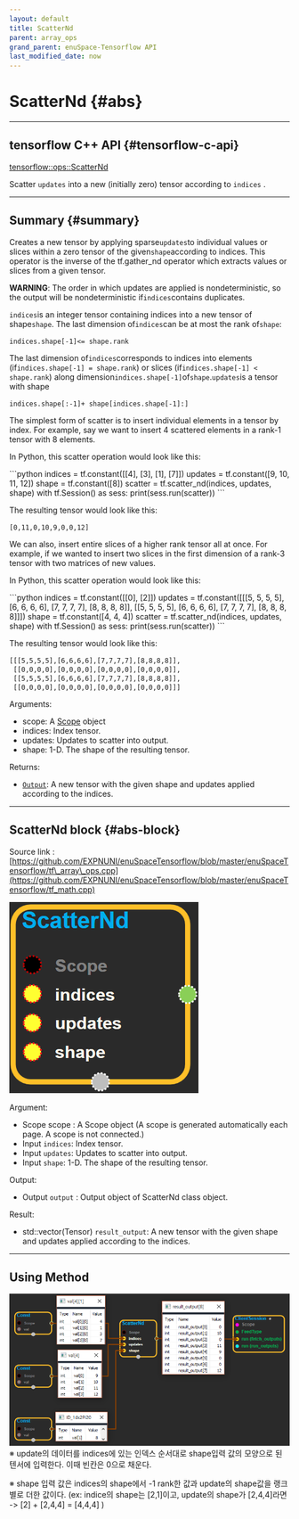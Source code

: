 ```yaml
--- 
layout: default 
title: ScatterNd 
parent: array_ops 
grand_parent: enuSpace-Tensorflow API 
last_modified_date: now 
--- 
```


# ScatterNd {#abs}

---

## tensorflow C++ API {#tensorflow-c-api}

[tensorflow::ops::ScatterNd](https://www.tensorflow.org/api_docs/cc/class/tensorflow/ops/scatter-nd.html)

Scatter `updates` into a new \(initially zero\) tensor according to `indices` .

---

## Summary {#summary}

Creates a new tensor by applying sparse`updates`to individual values or slices within a zero tensor of the given`shape`according to indices. This operator is the inverse of the tf.gather\_nd operator which extracts values or slices from a given tensor.

**WARNING**: The order in which updates are applied is nondeterministic, so the output will be nondeterministic if`indices`contains duplicates.

`indices`is an integer tensor containing indices into a new tensor of shape`shape`. The last dimension of`indices`can be at most the rank of`shape`:

```
indices.shape[-1]<= shape.rank
```

The last dimension of`indices`corresponds to indices into elements \(if`indices.shape[-1] = shape.rank`\) or slices \(if`indices.shape[-1] < shape.rank`\) along dimension`indices.shape[-1]`of`shape`.`updates`is a tensor with shape

```
indices.shape[:-1]+ shape[indices.shape[-1]:]
```

The simplest form of scatter is to insert individual elements in a tensor by index. For example, say we want to insert 4 scattered elements in a rank-1 tensor with 8 elements.

In Python, this scatter operation would look like this:

\`\`\`python indices = tf.constant\(\[\[4\], \[3\], \[1\], \[7\]\]\) updates = tf.constant\(\[9, 10, 11, 12\]\) shape = tf.constant\(\[8\]\) scatter = tf.scatter\_nd\(indices, updates, shape\) with tf.Session\(\) as sess: print\(sess.run\(scatter\)\) \`\`\`

The resulting tensor would look like this:

```
[0,11,0,10,9,0,0,12]
```

We can also, insert entire slices of a higher rank tensor all at once. For example, if we wanted to insert two slices in the first dimension of a rank-3 tensor with two matrices of new values.

In Python, this scatter operation would look like this:

\`\`\`python indices = tf.constant\(\[\[0\], \[2\]\]\) updates = tf.constant\(\[\[\[5, 5, 5, 5\], \[6, 6, 6, 6\], \[7, 7, 7, 7\], \[8, 8, 8, 8\]\], \[\[5, 5, 5, 5\], \[6, 6, 6, 6\], \[7, 7, 7, 7\], \[8, 8, 8, 8\]\]\]\) shape = tf.constant\(\[4, 4, 4\]\) scatter = tf.scatter\_nd\(indices, updates, shape\) with tf.Session\(\) as sess: print\(sess.run\(scatter\)\) \`\`\`

The resulting tensor would look like this:

```
[[[5,5,5,5],[6,6,6,6],[7,7,7,7],[8,8,8,8]],
 [[0,0,0,0],[0,0,0,0],[0,0,0,0],[0,0,0,0]],
 [[5,5,5,5],[6,6,6,6],[7,7,7,7],[8,8,8,8]],
 [[0,0,0,0],[0,0,0,0],[0,0,0,0],[0,0,0,0]]]
```

Arguments:

* scope: A [Scope](https://www.tensorflow.org/api_docs/cc/class/tensorflow/scope.html#classtensorflow_1_1_scope) object
* indices: Index tensor.
* updates: Updates to scatter into output.
* shape: 1-D. The shape of the resulting tensor.

Returns:

* [`Output`](https://www.tensorflow.org/api_docs/cc/class/tensorflow/output.html#classtensorflow_1_1_output): A new tensor with the given shape and updates applied according to the indices.

---

## ScatterNd block {#abs-block}

Source link :[https://github.com/EXPNUNI/enuSpaceTensorflow/blob/master/enuSpaceTensorflow/tf\_array\_ops.cpp](https://github.com/EXPNUNI/enuSpaceTensorflow/blob/master/enuSpaceTensorflow/tf_math.cpp)

![](../assets/array_ops/scatternd1.png)

Argument:

* Scope scope : A Scope object \(A scope is generated automatically each page. A scope is not connected.\)
* Input `indices`: Index tensor.
* Input `updates`: Updates to scatter into output.
* Input `shape`: 1-D. The shape of the resulting tensor.

Output:

* Output `output` : Output object of ScatterNd class object.

Result:

* std::vector\(Tensor\) `result_output`: A new tensor with the given shape and updates applied according to the indices.

---

## Using Method

![](../assets/array_ops/scatternd2.png)  
※ update의 데이터를 indices에 있는 인덱스 순서대로 shape입력 값의 모양으로 된 텐서에 입력한다. 이때 빈칸은 0으로 채운다.

※ shape 입력 값은 indices의 shape에서 -1 rank한 값과 update의 shape값을 랭크 별로 더한 값이다. \(ex: indice의 shape는 \[2,1\]이고, update의 shape가 \[2,4,4\]라면 -&gt; \[2\] + \[2,4,4\] = \[4,4,4\] \)

